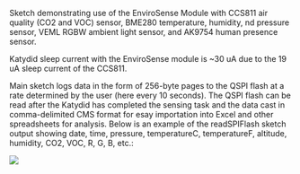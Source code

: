 Sketch demonstrating use of the EnviroSense Module with CCS811 air quality (CO2 and VOC) sensor, BME280 temperature, humidity, nd pressure sensor, VEML RGBW ambient light sensor, and AK9754 human presence sensor.

Katydid sleep current with the EnviroSense module is ~30 uA due to the 19 uA sleep current of the CCS811.

Main sketch logs data in the form of 256-byte pages to the QSPI flash at a rate determined by the user (here every 10 seconds). The QSPI flash can be read after the Katydid has completed the sensing task and the data cast in comma-delimited CMS format for esay importation into Excel and other spreadsheets for analysis. Below is an example of the readSPIFlash sketch output showing date, time, pressure, temperatureC, temperatureF, altitude, humidity, CO2, VOC, R, G, B, etc.:

![](https://user-images.githubusercontent.com/6698410/105618859-e438a480-5da0-11eb-8b03-ec7c724489ba.jpg)
